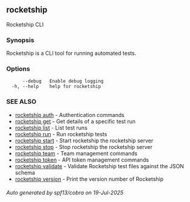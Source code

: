 ## rocketship

Rocketship CLI

### Synopsis

Rocketship is a CLI tool for running automated tests.

### Options

```
      --debug   Enable debug logging
  -h, --help    help for rocketship
```

### SEE ALSO

* [rocketship auth](rocketship_auth.md)	 - Authentication commands
* [rocketship get](rocketship_get.md)	 - Get details of a specific test run
* [rocketship list](rocketship_list.md)	 - List test runs
* [rocketship run](rocketship_run.md)	 - Run rocketship tests
* [rocketship start](rocketship_start.md)	 - Start rocketship the rocketship server
* [rocketship stop](rocketship_stop.md)	 - Stop rocketship the rocketship server
* [rocketship team](rocketship_team.md)	 - Team management commands
* [rocketship token](rocketship_token.md)	 - API token management commands
* [rocketship validate](rocketship_validate.md)	 - Validate Rocketship test files against the JSON schema
* [rocketship version](rocketship_version.md)	 - Print the version number of Rocketship

###### Auto generated by spf13/cobra on 19-Jul-2025
